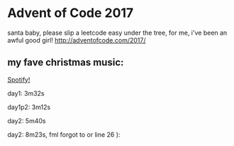 # Advent of Code 2017

santa baby, please slip a leetcode easy under the tree, for me, i've been an awful good girl!
http://adventofcode.com/2017/

## my fave christmas music:

[Spotify!](https://open.spotify.com/user/1272627414/playlist/6Hmfdgg8dtrPXo4AGa4pJE)


day1: 3m32s

day1p2: 3m12s

day2: 5m40s

day2: 8m23s, fml forgot to or line 26 ):